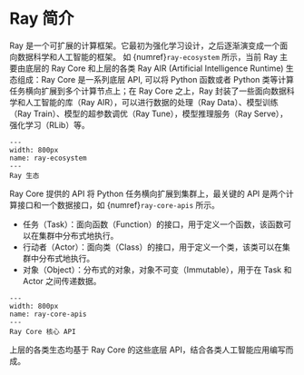 # Ray 简介

Ray 是一个可扩展的计算框架。它最初为强化学习设计，之后逐渐演变成一个面向数据科学和人工智能的框架。
如 {numref}`ray-ecosystem` 所示，当前 Ray 主要由底层的 Ray Core 和上层的各类 Ray AIR (Artificial Intelligence Runtime) 生态组成：Ray Core 是一系列底层 API, 可以将 Python 函数或者 Python 类等计算任务横向扩展到多个计算节点上；在 Ray Core 之上，Ray 封装了一些面向数据科学和人工智能的库（Ray AIR），可以进行数据的处理（Ray Data）、模型训练（Ray Train）、模型的超参数调优（Ray Tune），模型推理服务（Ray Serve），强化学习（RLib）等。

```{figure} ../img/ch-ray-core/ray.svg
---
width: 800px
name: ray-ecosystem
---
Ray 生态
```

Ray Core 提供的 API 将 Python 任务横向扩展到集群上，最关键的 API 是两个计算接口和一个数据接口，如 {numref}`ray-core-apis` 所示。

* 任务（Task）：面向函数（Function）的接口，用于定义一个函数，该函数可以在集群中分布式地执行。
* 行动者（Actor）：面向类（Class）的接口，用于定义一个类，该类可以在集群中分布式地执行。
* 对象（Object）：分布式的对象，对象不可变（Immutable），用于在 Task 和 Actor 之间传递数据。

```{figure} ../img/ch-ray-core/ray-apis.png
---
width: 800px
name: ray-core-apis
---
Ray Core 核心 API
```

上层的各类生态均基于 Ray Core 的这些底层 API，结合各类人工智能应用编写而成。